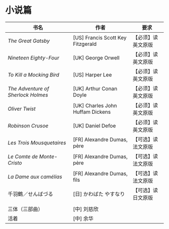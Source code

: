 # 小说篇



| 书名                               | 作者                              | 要求               |
| ---------------------------------- | --------------------------------- | ------------------ |
| *The Great Gatsby*                 | [US] Francis Scott Key Fitzgerald | 【必须】读英文原版 |
| *Nineteen Eighty-Four*             | [UK] George Orwell                | 【必须】读英文原版 |
| *To Kill a Mocking Bird*           | [US] Harper Lee                   | 【必须】读英文原版 |
| *The Adventure of Sherlock Holmes* | [UK] Arthur Conan Doyle           | 【必须】读英文原版 |
| *Oliver Twist*                     | [UK] Charles John Huffam Dickens  | 【必须】读英文原版 |
| *Robinson Crusoe*                  | [UK] Daniel Defoe                 | 【必须】读英文原版 |
| *Les Trois Mousquetaires*          | [FR] Alexandre Dumas, père        | 【可选】读法文原版 |
| *Le Comte de Monte-Cristo*         | [FR] Alexandre Dumas, père        | 【可选】读法文原版 |
| *La Dame aux camélias*             | [FR] Alexandre Dumas, fils        | 【可选】读法文原版 |
| 千羽鶴／せんばづる                 | [日] かわばた やすなり            | 【可选】读日文原版 |
|                                    |                                   |                    |
| 三体（三部曲）                     | [中] 刘慈欣                       |                    |
| 活着                               | [中] 余华                         |                    |

